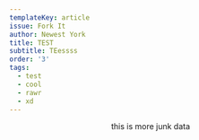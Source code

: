 ```yaml
---
templateKey: article
issue: Fork It
author: Newest York
title: TEST
subtitle: TEessss
order: '3'
tags:
  - test
  - cool
  - rawr
  - xd
---
```

<center>this is more junk data</center>
